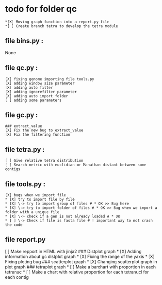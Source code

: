 # todo for folder qc
	*[X] Moving graph function into a report.py file
	*[ ] Create branch tetra to develop the tetra module

## file bins.py :
None


## file qc.py :
	[X] fixing genome importing file tools.py
	[X] adding window size parameter
	[X] adding auto filter
	[X] adding ignorefilter parameter
	[X] adding auto import folder
	[ ] adding some parameters


## file gc.py :
	### extract_value
	[X] Fix the new bug to extract_value
	[X] Fix the filtering function


## file tetra.py :
	[ ] Give relative tetra distribution
	[ ] Search metric with euclidian or Manathan distant between some contigs

## file tools.py :
	[X] bugs when we import file 
	* [X] try to import file by file
	* [X] \-> try to import group of files # * OK >> Bug here 
	* [X] \-> try to import folder of files # * OK >> Bug when we import a folder with a unique file
	* [X] \-> check if a gen is not already loaded # * OK
	* [ ] \-> Check if file is fasta file # ! important way to not crash the code

## file report.py 
[ ] Make repport in HTML with jinja2
	### Distplot graph
	* [X] Adding information about gc distplot graph
	* [X] Fixing the range of the yaxis 
	* [X] Fixing ploting bug
	### scatterplot graph
	* [X] Changing scatterplot graph in plot graph
	### tetraplot graph
	* [ ] Make a barchart with proportion in each tetranuc
	* [ ] Make a chart with relative proportion for each tetranucl for each contig

